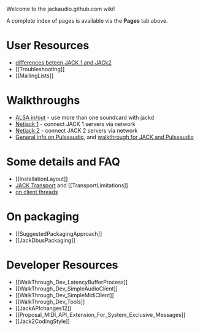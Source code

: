 Welcome to the jackaudio.github.com wiki! 

A complete index of pages is available via the **Pages** tab above.

# User Resources

*  [differences beteen JACK 1 and JACk2](wiki/Q_difference_jack1_jack2)
*  [[Troubleshooting]]
*  [[MailingLists]]

# Walkthroughs

*  [ALSA in/out](wiki/WalkThrough_User_AlsaInOut) - use more than one soundcard with jackd
*  [Netjack 1](wiki/WalkThrough_User_NetJack) - connect JACK 1 servers via network
*  [Netjack 2](wiki/WalkThrough_User_NetJack2) - connect JACK 2 servers via network
*  [General info on Pulseaudio](wiki/PulseAudio), and [walkthrough for JACK and Pulseaudio](wiki/WalkThrough_User_PulseOnJack)

# Some details and FAQ

*  [[InstallationLayout]]
*  [JACK Transport](wiki/TransportSupport) and [[TransportLimitations]]
*  [on client threads](wiki/WalkThrough_User_ClientThreads)

# On packaging

*  [[SuggestedPackagingApproach]]
*  [[JackDbusPackaging]]

# Developer Resources

*  [[WalkThrough_Dev_LatencyBufferProcess]]
*  [[WalkThrough_Dev_SimpleAudioClient]]
*  [[WalkThrough_Dev_SimpleMidiClient]]
*  [[WalkThrough_Dev_Tools]]
*  [[JackAPIchanges12]]
*  [[Proposal_MIDI_API_Extension_For_System_Exclusive_Messages]]
*  [[Jack2CodingStyle]]

